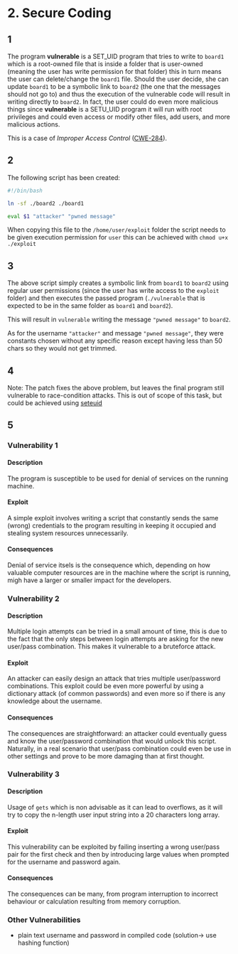 # 2. Secure Coding

## 1
The program **vulnerable** is a SET_UID program that tries to write to `board1` which is a root-owned file that is inside a folder that is user-owned (meaning the user has write permission for that folder) this in turn means the user can delete/change the `board1` file. 
Should the user decide, she can update `board1` to be a symbolic link to `board2` (the one that the messages should not go to) and thus the execution of the vulnerable code will result in writing directly to `board2`. 
In fact, the user could do even more malicious things since **vulnerable** is a SETU_UID program it will run with root privileges and could even access or modify other files, add users, and more malicious actions. 

This is a case of _Improper Access Control_ ([CWE-284](https://cwe.mitre.org/data/definitions/284.html)). 

## 2
The following script has been created:
```bash
#!/bin/bash

ln -sf ./board2 ./board1

eval $1 "attacker" "pwned message"
```
When copying this file to the `/home/user/exploit` folder the script needs to be given execution permission for `user` this can be achieved with `chmod u+x ./exploit`


## 3
The above script simply creates a symbolic link from `board1` to `board2` using regular user permissions (since the user has write access to the `exploit` folder) and then executes the passed program (`./vulnerable` that is expected to be in the same folder as `board1` and `board2`).

This will result in `vulnerable` writing the message `"pwned message"` to `board2`.

As for the username `"attacker"` and message `"pwned message"`, they were constants chosen without any specific reason except having less than 50 chars so they would not get trimmed.

## 4
Note: The patch fixes the above problem, but leaves the final program still vulnerable to race-condition attacks. This is out of scope of this task, but could be achieved using [seteuid](http://man7.org/linux/man-pages/man2/seteuid.2.html)

## 5
<!-- ### Vulnerability 1
plaintext password
#### Description
The program contains plain text user and password values.

#### Exploit
This means that anyone with access to the compiled code could find out what the password (same goes for the user) with simple reverse engineering techniques and programs. 

#### Consequences
An attacker can easily access the protected resource by uncovering the expected value for the password.  -->
<!-- plaintext password -->

### Vulnerability 1
<!-- Denial of Service, from the bruteforce attack -->
#### Description
The program  is susceptible to be used for denial of services on the running machine. 

#### Exploit
A simple exploit involves writing a script that constantly sends the same (wrong) credentials to the program resulting in keeping it occupied and stealing system resources unnecessarily.

#### Consequences
Denial of service itsels is the consequence which, depending on how valuable computer resources are in the machine where the script is running, migh have a larger or smaller impact for the developers.  

### Vulnerability 2
<!-- bruteforce (sleep between while iterations) -->
#### Description
Multiple login attempts can be tried in a small amount of time, this is due to the fact that the only steps between login attempts are asking for the new user/pass combination.
This makes it vulnerable to a bruteforce attack.

#### Exploit
An attacker can easily design an attack that tries multiple user/password combinations. This exploit could be even more powerful by using a dictionary attack (of common passwords) and even more so if there is any knowledge about the username.

#### Consequences
The consequences are straightforward: an attacker could eventually guess and know the user/password combination that would unlock this script. Naturally, in a real scenario that user/pass combination could even be use in other settings and prove to be more damaging than at first thought.

### Vulnerability 3
<!-- overflow at `gets` -->
#### Description
Usage of `gets` which is non advisable as it can lead to overflows, as it will try to copy the n-length user input string into a 20 characters long array.

#### Exploit
This vulnerability can be exploited by failing inserting a wrong user/pass pair for the first check and then by introducing large values when prompted for the username and password again.

#### Consequences
The consequences can be many, from program interruption to incorrect behaviour or calculation resulting from memory corruption. 

### Other Vulnerabilities
* plain text username and password in compiled code (solution-> use hashing function)